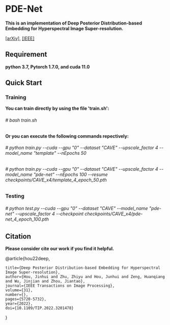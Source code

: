 PDE-Net
======
**This is an implementation of Deep Posterior Distribution-based Embedding for Hyperspectral Image Super-resolution.**

[[arXiv]](https://arxiv.org/abs/2205.14887 "arXiv"), [[IEEE]](https://ieeexplore.ieee.org/document/9870666 "IEEE")

Requirement
---------
**python 3.7, Pytorch 1.7.0, and cuda 11.0**

Quick Start
--------
### Training

**You can train directly by using the file 'train.sh':**

###### # bash train.sh

**Or you can execute the following commands repectively:**
###### # python train.py --cuda --gpu "0" --dataset "CAVE" --upscale_factor 4 --model_name "template" --nEpochs 50

###### # python train.py --cuda --gpu "0" --dataset "CAVE" --upscale_factor 4 --model_name "pde-net" --nEpochs 100 --resume checkpoints/CAVE_x4/template_4_epoch_50.pth

### Testing
###### # python test.py --cuda --gpu "0" --dataset "CAVE" --model_name "pde-net" --upscale_factor 4 --checkpoint checkpoints/CAVE_x4/pde-net_4_epoch_100.pth

Citation 
--------
**Please consider cite our work if you find it helpful.**

@article{hou22deep,

	title={Deep Posterior Distribution-based Embedding for Hyperspectral Image Super-resolution},
	author={Hou, Jinhui and Zhu, Zhiyu and Hou, Junhui and Zeng, Huanqiang and Wu, Jinjian and Zhou, Jiantao},
	journal={IEEE Transactions on Image Processing},
	volume={31},
	number={},
	pages={5720-5732},
	year={2022},
	doi={10.1109/TIP.2022.3201478}
}
  
